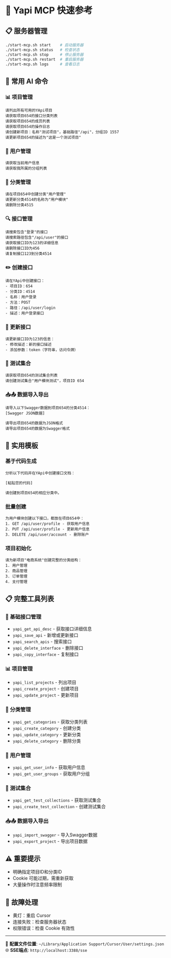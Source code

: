 # 🚀 Yapi MCP 快速参考

## 📋 服务器管理
```bash
./start-mcp.sh start    # 启动服务器
./start-mcp.sh status   # 检查状态  
./start-mcp.sh stop     # 停止服务器
./start-mcp.sh restart  # 重启服务器
./start-mcp.sh logs     # 查看日志
```

## 🎯 常用 AI 命令

### 📊 项目管理
```
请列出所有可用的YApi项目
请获取项目654的接口分类列表
请获取项目654的成员列表
请获取项目654的操作日志
请创建新项目：名称"测试项目"，基础路径"/api"，分组ID 1557
请更新项目654的描述为"这是一个测试项目"
```

### 👤 用户管理
```
请获取当前用户信息
请获取我所属的分组列表
```

### 📁 分类管理
```
请在项目654中创建分类"用户管理"
请更新分类4514的名称为"用户模块"
请删除分类4515
```

### 🔍 接口管理
```
请搜索包含"登录"的接口
请搜索路径包含"/api/user"的接口
请获取接口ID为123的详细信息
请删除接口ID为456
请复制接口123到分类4514
```

### ✏️ 创建接口
```
请在YApi中创建接口：
- 项目ID：654
- 分类ID：4514
- 名称：用户登录
- 方法：POST
- 路径：/api/user/login
- 描述：用户登录接口
```

### 🔄 更新接口
```
请更新接口ID为123的信息：
- 修改描述：新的接口描述
- 添加参数：token（字符串，访问令牌）
```

### 🧪 测试集合
```
请获取项目654的测试集合列表
请创建测试集合"用户模块测试"，项目ID 654
```

### 📥📤 数据导入导出
```
请导入以下Swagger数据到项目654的分类4514：
[Swagger JSON数据]

请导出项目654的数据为JSON格式
请导出项目654的数据为Swagger格式
```

## 🎨 实用模板

### 基于代码生成
```
分析以下代码并在YApi中创建接口文档：

[粘贴您的代码]

请创建到项目654的相应分类中。
```

### 批量创建
```
为用户模块创建以下接口，都放在项目654中：
1. GET /api/user/profile - 获取用户信息
2. PUT /api/user/profile - 更新用户信息
3. DELETE /api/user/account - 删除账户
```

### 项目初始化
```
请为新项目"电商系统"创建完整的分类结构：
1. 用户管理
2. 商品管理
3. 订单管理
4. 支付管理
```

## 📋 完整工具列表

### 🔧 基础接口管理
- `yapi_get_api_desc` - 获取接口详细信息
- `yapi_save_api` - 新增或更新接口
- `yapi_search_apis` - 搜索接口
- `yapi_delete_interface` - 删除接口
- `yapi_copy_interface` - 复制接口

### 📊 项目管理
- `yapi_list_projects` - 列出项目
- `yapi_create_project` - 创建项目
- `yapi_update_project` - 更新项目
<!-- 注意：YApi开放API不支持项目成员和日志功能，已移除相关工具 -->

### 📁 分类管理
- `yapi_get_categories` - 获取分类列表
- `yapi_create_category` - 创建分类
- `yapi_update_category` - 更新分类
- `yapi_delete_category` - 删除分类

### 👤 用户管理
- `yapi_get_user_info` - 获取用户信息
- `yapi_get_user_groups` - 获取用户分组

### 🧪 测试集合
- `yapi_get_test_collections` - 获取测试集合
- `yapi_create_test_collection` - 创建测试集合

### 📥📤 数据导入导出
- `yapi_import_swagger` - 导入Swagger数据
- `yapi_export_project` - 导出项目数据

## ⚠️ 重要提示
- 明确指定项目ID和分类ID
- Cookie 可能过期，需重新获取
- 大量操作时注意频率限制

## 🔧 故障处理
- 黄灯：重启 Cursor
- 连接失败：检查服务器状态
- 权限错误：检查 Cookie 有效性

---
📍 **配置文件位置**: `~/Library/Application Support/Cursor/User/settings.json`
🌐 **SSE端点**: `http://localhost:3388/sse` 